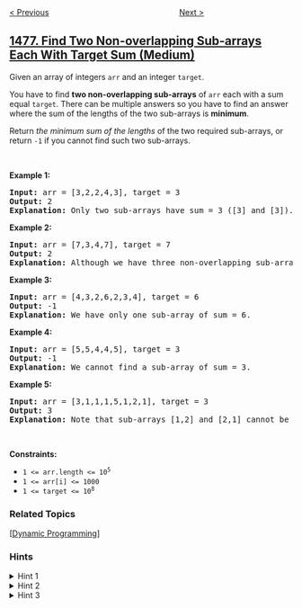 <!--|This file generated by command(leetcode description); DO NOT EDIT.    |-->
<!--+----------------------------------------------------------------------+-->
<!--|@author    openset <openset.wang@gmail.com>                           |-->
<!--|@link      https://github.com/openset                                 |-->
<!--|@home      https://github.com/openset/leetcode                        |-->
<!--+----------------------------------------------------------------------+-->

[< Previous](../subrectangle-queries "Subrectangle Queries")
　　　　　　　　　　　　　　　　
[Next >](../allocate-mailboxes "Allocate Mailboxes")

## [1477. Find Two Non-overlapping Sub-arrays Each With Target Sum (Medium)](https://leetcode.com/problems/find-two-non-overlapping-sub-arrays-each-with-target-sum "找两个和为目标值且不重叠的子数组")

<p>Given an array of integers <code>arr</code> and an integer <code>target</code>.</p>

<p>You have to find <strong>two non-overlapping sub-arrays</strong> of <code>arr</code> each with a sum equal <code>target</code>. There can be multiple answers so you have to find an answer where the sum of the lengths of the two sub-arrays is <strong>minimum</strong>.</p>

<p>Return <em>the minimum sum of the lengths</em> of the two required sub-arrays, or return <code>-1</code> if you cannot find such two sub-arrays.</p>

<p>&nbsp;</p>
<p><strong>Example 1:</strong></p>

<pre>
<strong>Input:</strong> arr = [3,2,2,4,3], target = 3
<strong>Output:</strong> 2
<strong>Explanation:</strong> Only two sub-arrays have sum = 3 ([3] and [3]). The sum of their lengths is 2.
</pre>

<p><strong>Example 2:</strong></p>

<pre>
<strong>Input:</strong> arr = [7,3,4,7], target = 7
<strong>Output:</strong> 2
<strong>Explanation:</strong> Although we have three non-overlapping sub-arrays of sum = 7 ([7], [3,4] and [7]), but we will choose the first and third sub-arrays as the sum of their lengths is 2.
</pre>

<p><strong>Example 3:</strong></p>

<pre>
<strong>Input:</strong> arr = [4,3,2,6,2,3,4], target = 6
<strong>Output:</strong> -1
<strong>Explanation:</strong> We have only one sub-array of sum = 6.
</pre>

<p><strong>Example 4:</strong></p>

<pre>
<strong>Input:</strong> arr = [5,5,4,4,5], target = 3
<strong>Output:</strong> -1
<strong>Explanation:</strong> We cannot find a sub-array of sum = 3.
</pre>

<p><strong>Example 5:</strong></p>

<pre>
<strong>Input:</strong> arr = [3,1,1,1,5,1,2,1], target = 3
<strong>Output:</strong> 3
<strong>Explanation:</strong> Note that sub-arrays [1,2] and [2,1] cannot be an answer because they overlap.
</pre>

<p>&nbsp;</p>
<p><strong>Constraints:</strong></p>

<ul>
	<li><code>1 &lt;= arr.length &lt;= 10<sup>5</sup></code></li>
	<li><code>1 &lt;= arr[i] &lt;= 1000</code></li>
	<li><code>1 &lt;= target &lt;= 10<sup>8</sup></code></li>
</ul>

### Related Topics
  [[Dynamic Programming](../../tag/dynamic-programming/README.md)]

### Hints
<details>
<summary>Hint 1</summary>
Let's create two arrays prefix and suffix where prefix[i] is the minimum length of sub-array ends before i and has sum = k, suffix[i] is the minimum length of sub-array starting at or after i and has sum = k.
</details>

<details>
<summary>Hint 2</summary>
The answer we are searching for is min(prefix[i] + suffix[i]) for all values of i from 0 to n-1 where n == arr.length.
</details>

<details>
<summary>Hint 3</summary>
If you are still stuck with how to build prefix and suffix, you can store for each index i the length of the sub-array starts at i and has sum = k or infinity otherwise, and you can use it to build both prefix and suffix.
</details>
